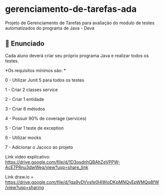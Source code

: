 # gerenciamento-de-tarefas-ada
Projeto de Gerenciamento de Tarefas para avaliação do modulo de testes automatizados do programa de Java - Deva


## :hammer: Enunciado
Cada aluno deverá criar seu próprio programa Java e realizar todos os testes.

*Os requisitos mínimos são: *

0 - Utilizar Junit 5 para todos os testes

1 - Criar 2 classes service

2 - Criar 1 entidade

3 - Criar 6 métodos

4 - Possuir 90% de coverage (services)

5 - Criar 1 teste de exception

6 - Utilizar mocks

7 - Adicionar o Jacoco ao projeto

Link video explicativo: https://drive.google.com/file/d/1D3osdnhQBAhZeVPPW-AcE7PRnu3dwWeq/view?usp=share_link

Link draw.io = https://drive.google.com/file/d/1ga9vDVvsfe0I4WioDKpMNQyEpWMQq8fW/view?usp=sharing
